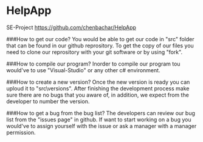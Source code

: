 # HelpApp
SE-Project
https://github.com/chenbachar/HelpApp

###How to get our code?
You would be able to get our code in "src" folder that can be found in our github reprository. To get the copy of our files you need to clone our reprository with your git software or by using "fork".

###How to compile our program?
Inorder to compile our program tou would've to use "Visual-Studio" or any other c# environment.

###How to create a new version?
Once the new version is ready you can uploud it to "src\versions". After finishing the development process make sure there are no bugs that you aware of, in addition, we expect from the developer to number the version.

###How to get a bug from the bug list?
The developers can review our bug list from the "issues page" in github.
If want to start working on a bug you would've to assign yourself with the issue or ask a manager with a manager permission.
